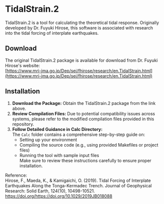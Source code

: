# TidalStrain.2

TidalStrain.2 is a tool for calculating the theoretical tidal response. Originally developed by Dr. Fuyuki Hirose, this software is associated with research into the tidal forcing of interplate earthquakes.

## Download
The original TidalStrain.2 package is available for download from Dr. Fuyuki Hirose's website:  
[https://www.mri-jma.go.jp/Dep/sei/fhirose/research/en.TidalStrain.html](https://www.mri-jma.go.jp/Dep/sei/fhirose/research/en.TidalStrain.html)

## Installation

1. **Download the Package:** Obtain the TidalStrain.2 package from the link above.
2. **Review Compilation Files:** Due to potential compatibility issues across systems, please refer to the modified compilation files provided in this repository.
3. **Follow Detailed Guidance in Calc Directory:**  
   The `Calc` folder contains a comprehensive step-by-step guide on:
   - Setting up your environment
   - Compiling the source code (e.g., using provided Makefiles or project files)
   - Running the tool with sample input files  
   Make sure to review these instructions carefully to ensure proper installation.


Reference:\
Hirose, F., Maeda, K., & Kamigaichi, O. (2019). Tidal Forcing of Interplate Earthquakes Along the Tonga-Kermadec Trench. Journal of Geophysical Research: Solid Earth, 124(10), 10498-10521. https://doi.org/https://doi.org/10.1029/2019JB018088 

